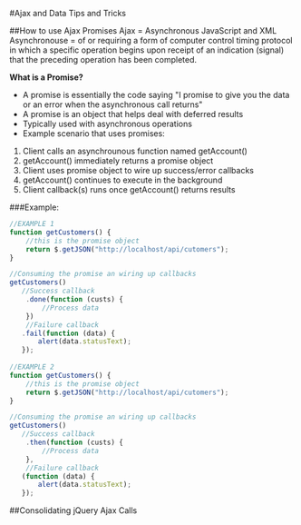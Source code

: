#Ajax and Data Tips and Tricks

##How to use Ajax Promises
Ajax = Asynchronous JavaScript and XML 
Asynchronouse = of or requiring a form of computer control timing protocol in which a specific operation begins upon receipt of an indication (signal) that the preceding operation has been completed.

<b>What is a Promise?</b>
- A promise is essentially the code saying "I promise to give you the data or an error when the asynchronous call returns"
- A promise is an object that helps deal with deferred results
- Typically used with asynchronous operations
- Example scenario that uses promises:
 1. Client calls an asynchrounous function named getAccount()
 2. getAccount() immediately returns a promise object
 3. Client uses promise object to wire up success/error callbacks
 4. getAccount() continues to execute in the background
 5. Client callback(s) runs once getAccount() returns results
 
 ###Example:
 ```javascript
 //EXAMPLE 1
 function getCustomers() {
	 //this is the promise object
	 return $.getJSON("http://localhost/api/cutomers");
 }
 
 //Consuming the promise an wiring up callbacks
 getCustomers()
 	//Success callback
	 .done(function (custs) {
		 //Process data
	 })
	 //Failure callback
	.fail(function (data) {
		alert(data.statusText);
	});
	
//EXAMPLE 2
function getCustomers() {
	 //this is the promise object
	 return $.getJSON("http://localhost/api/cutomers");
 }
 
 //Consuming the promise an wiring up callbacks
 getCustomers()
 	//Success callback
	 .then(function (custs) {
		 //Process data
	 },
	 //Failure callback
	(function (data) {
		alert(data.statusText);
	});
 ```
 
 ##Consolidating jQuery Ajax Calls
